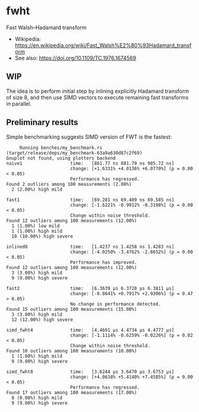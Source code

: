# fwht

Fast Walsh–Hadamard transform

- Wikipedia: https://en.wikipedia.org/wiki/Fast_Walsh%E2%80%93Hadamard_transform
- See also: https://doi.org/10.1109/TC.1976.1674569

## WIP

The idea is to perform initial step by inlining explicitly Hadamard transform of
size 8, and then use SIMD vectors to execute remaining fast transforms in
parallel.

## Preliminary results

Simple benchmarking suggests SIMD version of FWT is the fastest:

```
     Running benches/my_benchmark.rs (target/release/deps/my_benchmark-63a9a630d87c2f69)
Gnuplot not found, using plotters backend
naive1                  time:   [861.77 ns 881.79 ns 905.72 ns]
                        change: [+1.6331% +4.0136% +6.0770%] (p = 0.00 < 0.05)
                        Performance has regressed.
Found 2 outliers among 100 measurements (2.00%)
  2 (2.00%) high mild

fast1                   time:   [69.281 ns 69.409 ns 69.585 ns]
                        change: [-1.6221% -0.9912% -0.3198%] (p = 0.00 < 0.05)
                        Change within noise threshold.
Found 12 outliers among 100 measurements (12.00%)
  1 (1.00%) low mild
  1 (1.00%) high mild
  10 (10.00%) high severe

inlined8                time:   [1.4237 ns 1.4258 ns 1.4283 ns]
                        change: [-4.0250% -3.4762% -2.8652%] (p = 0.00 < 0.05)
                        Performance has improved.
Found 12 outliers among 100 measurements (12.00%)
  3 (3.00%) high mild
  9 (9.00%) high severe

fast2                   time:   [6.3639 µs 6.3720 µs 6.3811 µs]
                        change: [-0.8641% +0.7917% +2.9306%] (p = 0.47 > 0.05)
                        No change in performance detected.
Found 15 outliers among 100 measurements (15.00%)
  3 (3.00%) high mild
  12 (12.00%) high severe

simd_fwht4              time:   [4.4691 µs 4.4734 µs 4.4777 µs]
                        change: [-1.1114% -0.6259% -0.0226%] (p = 0.02 < 0.05)
                        Change within noise threshold.
Found 10 outliers among 100 measurements (10.00%)
  1 (1.00%) high mild
  9 (9.00%) high severe

simd_fwht8              time:   [3.6244 µs 3.6470 µs 3.6753 µs]
                        change: [+4.0638% +5.4140% +7.4585%] (p = 0.00 < 0.05)
                        Performance has regressed.
Found 17 outliers among 100 measurements (17.00%)
  8 (8.00%) high mild
  9 (9.00%) high severe

```
